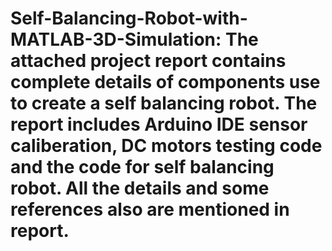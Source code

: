 # Self-Balancing-Robot-with-MATLAB-3D-Simulation: The attached project report contains complete details of components use to create a self balancing robot. The report includes Arduino IDE sensor caliberation, DC motors testing code and the code for self balancing robot. All the details and some references also are mentioned in report.
